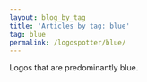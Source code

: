 ```yaml
---
layout: blog_by_tag
title: 'Articles by tag: blue'
tag: blue
permalink: /logospotter/blue/
---
```


Logos that are predominantly blue.
